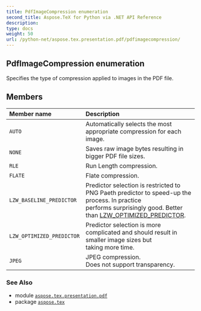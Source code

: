 ```yaml
---
title: PdfImageCompression enumeration
second_title: Aspose.TeX for Python via .NET API Reference
description: 
type: docs
weight: 50
url: /python-net/aspose.tex.presentation.pdf/pdfimagecompression/
---
```


## PdfImageCompression enumeration

Specifies the type of compression applied to images in the PDF file.

## Members
| Member name | Description |
| :- | :- |
| `AUTO` | Automatically selects the most appropriate compression for each image. |
| `NONE` | Saves raw image bytes resulting in bigger PDF file sizes. |
| `RLE` | Run Length compression. |
| `FLATE` | Flate compression. |
| `LZW_BASELINE_PREDICTOR` | Predictor selection is restricted to PNG Paeth predictor to speed-up the process. In practice<br/>            performs surprisingly good. Better than [LZW_OPTIMIZED_PREDICTOR](/tex/python-net/aspose.tex.presentation.pdf/pdfimagecompression/). |
| `LZW_OPTIMIZED_PREDICTOR` | Predictor selection is more complicated and should result in smaller image sizes but<br/>            taking more time. |
| `JPEG` | JPEG compression.<br/>            Does not support transparency. |

### See Also

* module [`aspose.tex.presentation.pdf`](/tex/python-net/aspose.tex.presentation.pdf/)
* package [`aspose.tex`](/tex/python-net/)

